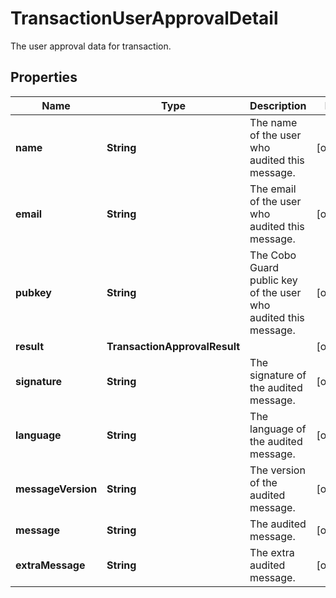 

# TransactionUserApprovalDetail

The user approval data for transaction.

## Properties

| Name | Type | Description | Notes |
|------------ | ------------- | ------------- | -------------|
|**name** | **String** | The name of the user who audited this message. |  [optional] |
|**email** | **String** | The email of the user who audited this message. |  [optional] |
|**pubkey** | **String** | The Cobo Guard public key of the user who audited this message. |  [optional] |
|**result** | **TransactionApprovalResult** |  |  [optional] |
|**signature** | **String** | The signature of the audited message. |  [optional] |
|**language** | **String** | The language of the audited message. |  [optional] |
|**messageVersion** | **String** | The version of the audited message. |  [optional] |
|**message** | **String** | The audited message. |  [optional] |
|**extraMessage** | **String** | The extra audited message. |  [optional] |



